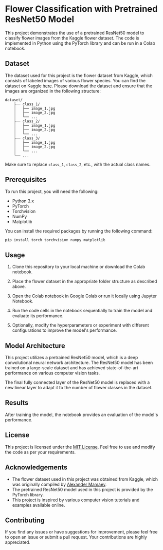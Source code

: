 # Flower Classification with Pretrained ResNet50 Model

This project demonstrates the use of a pretrained ResNet50 model to classify flower images from the Kaggle flower dataset. The code is implemented in Python using the PyTorch library and can be run in a Colab notebook.

## Dataset

The dataset used for this project is the flower dataset from Kaggle, which consists of labeled images of various flower species. You can find the dataset on Kaggle [here](https://www.kaggle.com/alxmamaev/flowers-recognition). Please download the dataset and ensure that the images are organized in the following structure:

```
dataset/
    ├── class_1/
    │   ├── image_1.jpg
    │   ├── image_2.jpg
    │   └── ...
    ├── class_2/
    │   ├── image_1.jpg
    │   ├── image_2.jpg
    │   └── ...
    ├── class_3/
    │   ├── image_1.jpg
    │   ├── image_2.jpg
    │   └── ...
    └── ...
```

Make sure to replace `class_1`, `class_2`, etc., with the actual class names.

## Prerequisites

To run this project, you will need the following:

- Python 3.x
- PyTorch
- Torchvision
- NumPy
- Matplotlib

You can install the required packages by running the following command:

```bash
pip install torch torchvision numpy matplotlib
```

## Usage

1. Clone this repository to your local machine or download the Colab notebook.

2. Place the flower dataset in the appropriate folder structure as described above.

3. Open the Colab notebook in Google Colab or run it locally using Jupyter Notebook.

4. Run the code cells in the notebook sequentially to train the model and evaluate its performance.

5. Optionally, modify the hyperparameters or experiment with different configurations to improve the model's performance.

## Model Architecture

This project utilizes a pretrained ResNet50 model, which is a deep convolutional neural network architecture. The ResNet50 model has been trained on a large-scale dataset and has achieved state-of-the-art performance on various computer vision tasks.

The final fully connected layer of the ResNet50 model is replaced with a new linear layer to adapt it to the number of flower classes in the dataset.

## Results

After training the model, the notebook provides an evaluation of the model's performance.

## License

This project is licensed under the [MIT License](LICENSE). Feel free to use and modify the code as per your requirements.

## Acknowledgements

- The flower dataset used in this project was obtained from Kaggle, which was originally compiled by [Alexander Mamaev](https://www.kaggle.com/alxmamaev).
- The pretrained ResNet50 model used in this project is provided by the PyTorch library.
- This project is inspired by various computer vision tutorials and examples available online.

## Contributing

If you find any issues or have suggestions for improvement, please feel free to open an issue or submit a pull request. Your contributions are highly appreciated.

